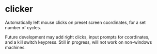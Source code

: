 # clicker
Automatically left mouse clicks on preset screen coordinates, for a set number of cycles. 

Future development may add right clicks, input prompts for coordinates, and a kill switch keypress. 
Still in progress, will not work on non-windows machines. 
